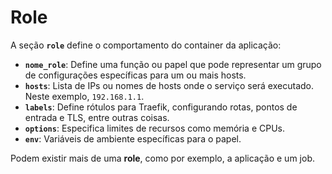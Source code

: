# Role

A seção **`role`** define o comportamento do container da aplicação:

   - **`nome_role`**: Define uma função ou papel que pode representar um grupo de configurações específicas para um ou mais hosts.
   - **`hosts`**: Lista de IPs ou nomes de hosts onde o serviço será executado. Neste exemplo, `192.168.1.1`.
   - **`labels`**: Define rótulos para Traefik, configurando rotas, pontos de entrada e TLS, entre outras coisas.
   - **`options`**: Especifica limites de recursos como memória e CPUs.
   - **`env`**: Variáveis de ambiente específicas para o papel.

Podem existir mais de uma **role**, como por exemplo, a aplicação e um job.